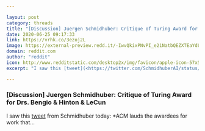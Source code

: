 ```yaml
---

layout: post
category: threads
title: "[Discussion] Juergen Schmidhuber: Critique of Turing Award for Drs. Bengio &amp; Hinton &amp; LeCun"
date: 2020-06-25 09:17:33
link: https://vrhk.co/3ezoj2L
image: https://external-preview.redd.it/-IwvQkixPNvPI_e2iNatbQEZXTEaYdLX5CCxHWmro1c.jpg?width=140&height=73&auto=webp&crop=140:73,smart&s=2074366ac74292ca4654c34ea0208f0856f84892
domain: reddit.com
author: "reddit"
icon: http://www.redditstatic.com/desktop2x/img/favicon/apple-icon-57x57.png
excerpt: "I saw this [tweet](<https://twitter.com/SchmidhuberAI/status/1276058162974666753>) from Schmidhuber today: *ACM lauds the awardees for work that..."

---
```


### [Discussion] Juergen Schmidhuber: Critique of Turing Award for Drs. Bengio &amp; Hinton &amp; LeCun

I saw this [tweet](<https://twitter.com/SchmidhuberAI/status/1276058162974666753>) from Schmidhuber today: *ACM lauds the awardees for work that...